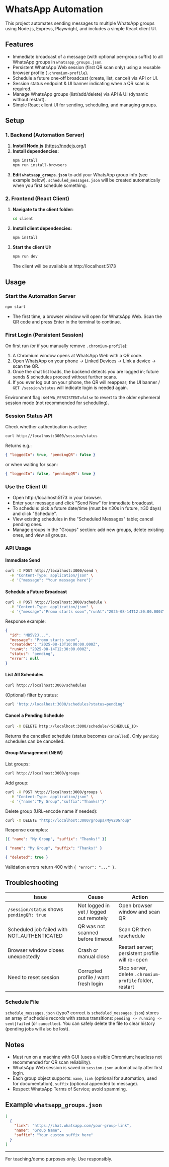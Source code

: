 # WhatsApp Automation

This project automates sending messages to multiple WhatsApp groups using Node.js, Express, Playwright, and includes a simple React client UI.

## Features

- Immediate broadcast of a message (with optional per‑group suffix) to all WhatsApp groups in `whatsapp_groups.json`.
- Persistent WhatsApp Web session (first QR scan only) using a reusable browser profile (`.chromium-profile`).
- Schedule a future one‑off broadcast (create, list, cancel) via API or UI.
- Session status endpoint & UI banner indicating when a QR scan is required.
- Manage WhatsApp groups (list/add/delete) via API & UI (dynamic without restart).
- Simple React client UI for sending, scheduling, and managing groups.

## Setup

### 1. Backend (Automation Server)

1. **Install Node.js** (https://nodejs.org/)
2. **Install dependencies:**
   ```sh
   npm install
   npm run install-browsers
   ```
3. **Edit `whatsapp_groups.json`** to add your WhatsApp group info (see example below). `scheduled_messages.json` will be created automatically when you first schedule something.

### 2. Frontend (React Client)

1. **Navigate to the client folder:**
   ```sh
   cd client
   ```
2. **Install client dependencies:**
   ```sh
   npm install
   ```
3. **Start the client UI:**
   ```sh
   npm run dev
   ```
   The client will be available at http://localhost:5173

## Usage

### Start the Automation Server

```sh
npm start
```

- The first time, a browser window will open for WhatsApp Web. Scan the QR code and press Enter in the terminal to continue.

### First Login (Persistent Session)

On first run (or if you manually remove `.chromium-profile`):

1. A Chromium window opens at WhatsApp Web with a QR code.
2. Open WhatsApp on your phone → Linked Devices → Link a device → scan the QR.
3. Once the chat list loads, the backend detects you are logged in; future sends & schedules proceed without further scans.
4. If you ever log out on your phone, the QR will reappear; the UI banner / `GET /session/status` will indicate login is needed again.

Environment flag: set `WA_PERSISTENT=false` to revert to the older ephemeral session mode (not recommended for scheduling).

### Session Status API

Check whether authentication is active:

```sh
curl http://localhost:3000/session/status
```

Returns e.g.:

```json
{ "loggedIn": true, "pendingQR": false }
```

or when waiting for scan:

```json
{ "loggedIn": false, "pendingQR": true }
```

### Use the Client UI

- Open http://localhost:5173 in your browser.
- Enter your message and click "Send Now" for immediate broadcast.
- To schedule: pick a future date/time (must be ≥30s in future, ≤30 days) and click "Schedule".
- View existing schedules in the "Scheduled Messages" table; cancel pending ones.
- Manage groups in the "Groups" section: add new groups, delete existing ones, and view all groups.

### API Usage

#### Immediate Send

```sh
curl -X POST http://localhost:3000/send \
  -H "Content-Type: application/json" \
  -d '{"message": "Your message here"}'
```

#### Schedule a Future Broadcast

```sh
curl -X POST http://localhost:3000/schedule \
  -H "Content-Type: application/json" \
  -d '{"message":"Promo starts soon","runAt":"2025-08-14T12:30:00.000Z"}'
```

Response example:

```json
{
  "id": "MB5V2J...",
  "message": "Promo starts soon",
  "createdAt": "2025-08-13T10:00:00.000Z",
  "runAt": "2025-08-14T12:30:00.000Z",
  "status": "pending",
  "error": null
}
```

#### List All Schedules

```sh
curl http://localhost:3000/schedules
```

(Optional) filter by status:

```sh
curl 'http://localhost:3000/schedules?status=pending'
```

#### Cancel a Pending Schedule

```sh
curl -X DELETE http://localhost:3000/schedule/<SCHEDULE_ID>
```

Returns the cancelled schedule (status becomes `cancelled`). Only `pending` schedules can be cancelled.

#### Group Management (NEW)

List groups:

```sh
curl http://localhost:3000/groups
```

Add group:

```sh
curl -X POST http://localhost:3000/groups \
  -H "Content-Type: application/json" \
  -d '{"name":"My Group","suffix":"Thanks!"}'
```

Delete group (URL-encode name if needed):

```sh
curl -X DELETE "http://localhost:3000/groups/My%20Group"
```

Response examples:

```json
[{ "name": "My Group", "suffix": "Thanks!" }]
```

```json
{ "name": "My Group", "suffix": "Thanks!" }
```

```json
{ "deleted": true }
```

Validation errors return 400 with `{ "error": "..." }`.

## Troubleshooting

| Issue                                       | Cause                                   | Action                                                  |
| ------------------------------------------- | --------------------------------------- | ------------------------------------------------------- |
| `/session/status` shows `pendingQR: true`   | Not logged in yet / logged out remotely | Open browser window and scan QR                         |
| Scheduled job failed with NOT_AUTHENTICATED | QR was not scanned before timeout       | Scan QR then reschedule                                 |
| Browser window closes unexpectedly          | Crash or manual close                   | Restart server; persistent profile will re-open         |
| Need to reset session                       | Corrupted profile / want fresh login    | Stop server, delete `.chromium-profile` folder, restart |

### Schedule File

`schedule_messages.json` (typo? correct is `scheduled_messages.json`) stores an array of schedule records with status transitions: `pending -> running -> sent|failed` (or `cancelled`). You can safely delete the file to clear history (pending jobs will also be lost).

## Notes

- Must run on a machine with GUI (uses a visible Chromium; headless not recommended for QR scan reliability).
- WhatsApp Web session is saved in `session.json` automatically after first login.
- Each group object supports: `name`, `link` (optional for automation, used for documentation), `suffix` (optional appended to message).
- Respect WhatsApp Terms of Service; avoid spamming.

## Example `whatsapp_groups.json`

```json
[
  {
    "link": "https://chat.whatsapp.com/your-group-link",
    "name": "Group Name",
    "suffix": "Your custom suffix here"
  }
]
```

---

For teaching/demo purposes only. Use responsibly.
